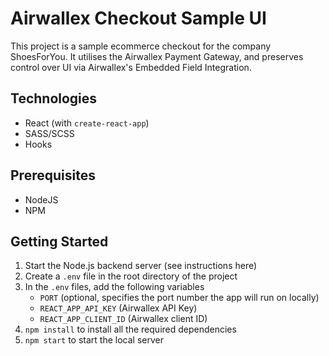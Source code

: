 # Airwallex Checkout Sample UI
This project is a sample ecommerce checkout for the company ShoesForYou. It utilises the Airwallex Payment Gateway, and preserves control over UI via Airwallex's Embedded Field Integration.

## Technologies
- React (with `create-react-app`)
- SASS/SCSS
- Hooks

## Prerequisites
- NodeJS
- NPM

## Getting Started
1. Start the Node.js backend server (see instructions here)
2. Create a `.env` file in the root directory of the project
3. In the `.env` files, add the following variables 
    - `PORT` (optional, specifies the port number the app will run on locally)
    - `REACT_APP_API_KEY` (Airwallex API Key)
    - `REACT_APP_CLIENT_ID` (Airwallex client ID)
4. `npm install` to install all the required dependencies
5. `npm start` to start the local server